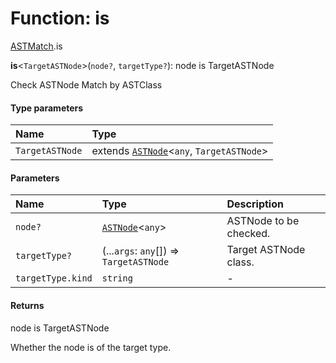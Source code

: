 # Function: is

[ASTMatch](/en/auto-docs/variable-core/modules/ASTMatch.md).is

**is**<`TargetASTNode`>(`node?`, `targetType?`): node is TargetASTNode

Check ASTNode Match by ASTClass

#### Type parameters

| Name | Type |
| :------ | :------ |
| `TargetASTNode` | extends [`ASTNode`](/en/auto-docs/variable-core/classes/ASTNode.md)<`any`, `TargetASTNode`> |

#### Parameters

| Name | Type | Description |
| :------ | :------ | :------ |
| `node?` | [`ASTNode`](/en/auto-docs/variable-core/classes/ASTNode.md)<`any`> | ASTNode to be checked. |
| `targetType?` | (...`args`: `any`\[]) => `TargetASTNode` | Target ASTNode class. |
| `targetType.kind` | `string` | - |

#### Returns

node is TargetASTNode

Whether the node is of the target type.
